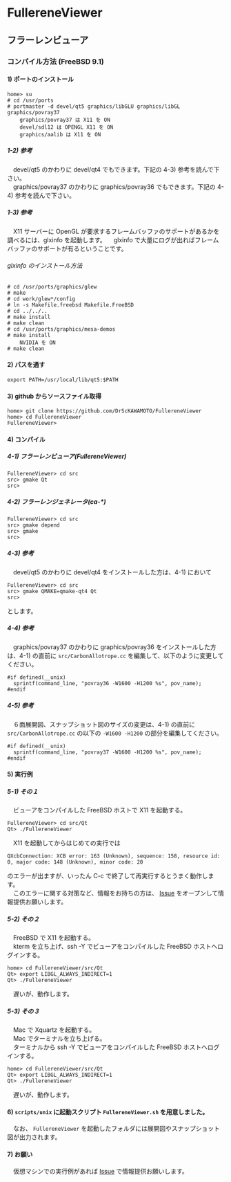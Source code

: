 # FullereneViewer
## フラーレンビューア
### コンパイル方法 (FreeBSD 9.1)
#### 1) ポートのインストール
    home> su
    # cd /usr/ports
    # portmaster -d devel/qt5 graphics/libGLU graphics/libGL graphics/povray37
        graphics/povray37 は X11 を ON
        devel/sdl12 は OPENGL X11 を ON
        graphics/aalib は X11 を ON

##### 1-2) 参考
　devel/qt5 のかわりに devel/qt4 でもできます。下記の 4-3) 参考を読んで下さい。  
　graphics/povray37 のかわりに graphics/povray36 でもできます。下記の 4-4) 参考を読んで下さい。

##### 1-3) 参考
　X11 サーバーに OpenGL が要求するフレームバッファのサポートがあるかを調べるには、glxinfo を起動します。
　glxinfo で大量にログが出ればフレームバッファのサポートが有るということです。

###### glxinfo のインストール方法
    # cd /usr/ports/graphics/glew
    # make
    # cd work/glew*/config
    # ln -s Makefile.freebsd Makefile.FreeBSD
    # cd ../../..
    # make install
    # make clean
    # cd /usr/ports/graphics/mesa-demos
    # make install
        NVIDIA を ON
    # make clean

#### 2) パスを通す
    export PATH=/usr/local/lib/qt5:$PATH

#### 3) github からソースファイル取得
    home> git clone https://github.com/DrScKAWAMOTO/FullereneViewer
    home> cd FullereneViewer
    FullereneViewer> 

#### 4) コンパイル
##### 4-1) フラーレンビューア(FullereneViewer)
    FullereneViewer> cd src
    src> gmake Qt
    src> 

##### 4-2) フラーレンジェネレータ(ca-*)
    FullereneViewer> cd src
    src> gmake depend
    src> gmake
    src> 

##### 4-3) 参考
　devel/qt5 のかわりに devel/qt4 をインストールした方は、4-1) において

    FullereneViewer> cd src
    src> gmake QMAKE=qmake-qt4 Qt
    src> 

とします。

##### 4-4) 参考
　graphics/povray37 のかわりに graphics/povray36 をインストールした方は、4-1) の直前に `src/CarbonAllotrope.cc` を編集して、以下のように変更してください。

    #if defined(__unix)
      sprintf(command_line, "povray36 -W1600 -H1200 %s", pov_name);
    #endif

##### 4-5) 参考
　６面展開図、スナップショット図のサイズの変更は、4-1) の直前に `src/CarbonAllotrope.cc` の以下の `-W1600 -H1200` の部分を編集してください。

    #if defined(__unix)
      sprintf(command_line, "povray37 -W1600 -H1200 %s", pov_name);
    #endif

#### 5) 実行例
##### 5-1) その１
　ビューアをコンパイルした FreeBSD ホストで X11 を起動する。

    FullereneViewer> cd src/Qt
    Qt> ./FullereneViewer

　X11 を起動してからはじめての実行では

    QXcbConnection: XCB error: 163 (Unknown), sequence: 158, resource id: 0, major code: 148 (Unknown), minor code: 20

のエラーが出ますが、いったん C-c で終了して再実行するとうまく動作します。  
　このエラーに関する対策など、情報をお持ちの方は、 [Issue](https://github.com/DrScKAWAMOTO/FullereneViewer/issues) をオープンして情報提供お願いします。

##### 5-2) その２
　FreeBSD で X11 を起動する。  
　kterm を立ち上げ、ssh -Y でビューアをコンパイルした FreeBSD ホストへログインする。

    home> cd FullereneViewer/src/Qt
    Qt> export LIBGL_ALWAYS_INDIRECT=1
    Qt> ./FullereneViewer

　遅いが、動作します。

##### 5-3) その３
　Mac で Xquartz を起動する。  
　Mac でターミナルを立ち上げる。  
　ターミナルから ssh -Y でビューアをコンパイルした FreeBSD ホストへログインする。

    home> cd FullereneViewer/src/Qt
    Qt> export LIBGL_ALWAYS_INDIRECT=1
    Qt> ./FullereneViewer

　遅いが、動作します。

#### 6) `scripts/unix` に起動スクリプト `FullereneViewer.sh` を用意しました。
　なお、 `FullereneViewer` を起動したフォルダには展開図やスナップショット図が出力されます。

#### 7) お願い
　仮想マシンでの実行例があれば [Issue](https://github.com/DrScKAWAMOTO/FullereneViewer/issues) で情報提供お願いします。
